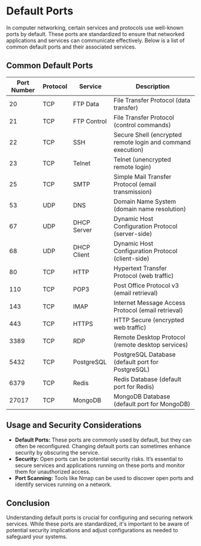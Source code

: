 # Default Ports

In computer networking, certain services and protocols use well-known ports by default. These ports are standardized to ensure that networked applications and services can communicate effectively. Below is a list of common default ports and their associated services.

## Common Default Ports

| Port Number | Protocol | Service              | Description                                                |
|-------------|----------|----------------------|------------------------------------------------------------|
| 20          | TCP      | FTP Data             | File Transfer Protocol (data transfer)                     |
| 21          | TCP      | FTP Control          | File Transfer Protocol (control commands)                  |
| 22          | TCP      | SSH                  | Secure Shell (encrypted remote login and command execution)|
| 23          | TCP      | Telnet               | Telnet (unencrypted remote login)                          |
| 25          | TCP      | SMTP                 | Simple Mail Transfer Protocol (email transmission)         |
| 53          | UDP      | DNS                  | Domain Name System (domain name resolution)                |
| 67          | UDP      | DHCP Server          | Dynamic Host Configuration Protocol (server-side)          |
| 68          | UDP      | DHCP Client          | Dynamic Host Configuration Protocol (client-side)          |
| 80          | TCP      | HTTP                 | Hypertext Transfer Protocol (web traffic)                  |
| 110         | TCP      | POP3                 | Post Office Protocol v3 (email retrieval)                  |
| 143         | TCP      | IMAP                 | Internet Message Access Protocol (email retrieval)         |
| 443         | TCP      | HTTPS                | HTTP Secure (encrypted web traffic)                        |
| 3389        | TCP      | RDP                  | Remote Desktop Protocol (remote desktop services)          |
| 5432        | TCP      | PostgreSQL           | PostgreSQL Database (default port for PostgreSQL)          |
| 6379        | TCP      | Redis                | Redis Database (default port for Redis)                    |
| 27017       | TCP      | MongoDB              | MongoDB Database (default port for MongoDB)                |

## Usage and Security Considerations

- **Default Ports:** These ports are commonly used by default, but they can often be reconfigured. Changing default ports can sometimes enhance security by obscuring the service.
- **Security:** Open ports can be potential security risks. It’s essential to secure services and applications running on these ports and monitor them for unauthorized access.
- **Port Scanning:** Tools like Nmap can be used to discover open ports and identify services running on a network.

## Conclusion

Understanding default ports is crucial for configuring and securing network services. While these ports are standardized, it's important to be aware of potential security implications and adjust configurations as needed to safeguard your systems.
